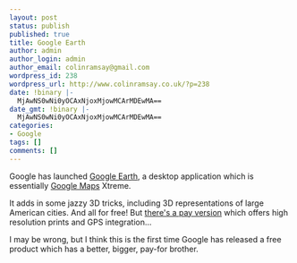 ```yaml
---
layout: post
status: publish
published: true
title: Google Earth
author: admin
author_login: admin
author_email: colinramsay@gmail.com
wordpress_id: 238
wordpress_url: http://www.colinramsay.co.uk/?p=238
date: !binary |-
  MjAwNS0wNi0yOCAxNjoxMjowMCArMDEwMA==
date_gmt: !binary |-
  MjAwNS0wNi0yOCAxNjoxMjowMCArMDEwMA==
categories:
- Google
tags: []
comments: []
---
```

<p>Google has launched <a href="http://earth.google.com/">Google Earth</a>, a desktop application which is essentially <a href="http://maps.google.com">Google Maps</a> Xtreme. </p>
<p>It adds in some jazzy 3D tricks, including 3D representations of large American cities. And all for free! But <a href="http://earth.google.com/earth_plus.html">there's a pay version</a> which offers high resolution prints and GPS integration...</p>
<p>I may be wrong, but I think this is the first time Google has released a free product which has a better, bigger, pay-for brother.</p>
